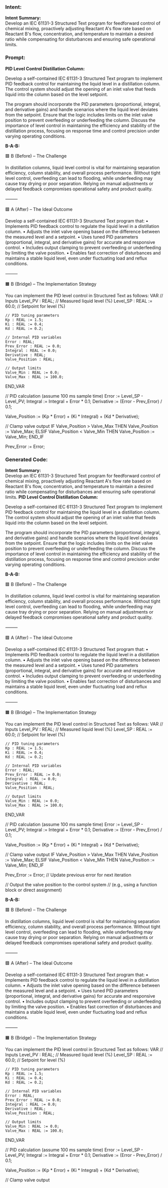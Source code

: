 ### Intent:
**Intent Summary:**  
Develop an IEC 61131-3 Structured Text program for feedforward control of chemical mixing, proactively adjusting Reactant A's flow rate based on Reactant B's flow, concentration, and temperature to maintain a desired ratio while compensating for disturbances and ensuring safe operational limits.

### Prompt:
**PID Level Control Distillation Column:**

Develop a self-contained IEC 61131-3 Structured Text program to implement PID feedback control for maintaining the liquid level in a distillation column. The control system should adjust the opening of an inlet valve that feeds liquid into the column based on the level setpoint.

The program should incorporate the PID parameters (proportional, integral, and derivative gains) and handle scenarios where the liquid level deviates from the setpoint. Ensure that the logic includes limits on the inlet valve position to prevent overfeeding or underfeeding the column. Discuss the importance of level control in maintaining the efficiency and stability of the distillation process, focusing on response time and control precision under varying operating conditions.

**B-A-B:**

🟥 B (Before) – The Challenge

In distillation columns, liquid level control is vital for maintaining separation efficiency, column stability, and overall process performance. Without tight level control, overfeeding can lead to flooding, while underfeeding may cause tray drying or poor separation. Relying on manual adjustments or delayed feedback compromises operational safety and product quality.

⸻

🟩 A (After) – The Ideal Outcome

Develop a self-contained IEC 61131-3 Structured Text program that:
	•	Implements PID feedback control to regulate the liquid level in a distillation column.
	•	Adjusts the inlet valve opening based on the difference between the measured level and a setpoint.
	•	Uses tuned PID parameters (proportional, integral, and derivative gains) for accurate and responsive control.
	•	Includes output clamping to prevent overfeeding or underfeeding by limiting the valve position.
	•	Enables fast correction of disturbances and maintains a stable liquid level, even under fluctuating load and reflux conditions.

⸻

🟧 B (Bridge) – The Implementation Strategy

You can implement the PID level control in Structured Text as follows:
VAR
    // Inputs
    Level_PV : REAL;                    // Measured liquid level (%)
    Level_SP : REAL := 60.0;            // Setpoint for level (%)

    // PID tuning parameters
    Kp : REAL := 1.5;
    Ki : REAL := 0.4;
    Kd : REAL := 0.2;

    // Internal PID variables
    Error : REAL;
    Prev_Error : REAL := 0.0;
    Integral : REAL := 0.0;
    Derivative : REAL;
    Valve_Position : REAL;

    // Output limits
    Valve_Min : REAL := 0.0;
    Valve_Max : REAL := 100.0;
END_VAR

// PID calculation (assume 100 ms sample time)
Error := Level_SP - Level_PV;
Integral := Integral + Error * 0.1;
Derivative := (Error - Prev_Error) / 0.1;

Valve_Position := (Kp * Error) + (Ki * Integral) + (Kd * Derivative);

// Clamp valve output
IF Valve_Position > Valve_Max THEN
    Valve_Position := Valve_Max;
ELSIF Valve_Position < Valve_Min THEN
    Valve_Position := Valve_Min;
END_IF

Prev_Error := Error;

### Generated Code:
**Intent Summary:**  
Develop an IEC 61131-3 Structured Text program for feedforward control of chemical mixing, proactively adjusting Reactant A's flow rate based on Reactant B's flow, concentration, and temperature to maintain a desired ratio while compensating for disturbances and ensuring safe operational limits.
**PID Level Control Distillation Column:**

Develop a self-contained IEC 61131-3 Structured Text program to implement PID feedback control for maintaining the liquid level in a distillation column. The control system should adjust the opening of an inlet valve that feeds liquid into the column based on the level setpoint.

The program should incorporate the PID parameters (proportional, integral, and derivative gains) and handle scenarios where the liquid level deviates from the setpoint. Ensure that the logic includes limits on the inlet valve position to prevent overfeeding or underfeeding the column. Discuss the importance of level control in maintaining the efficiency and stability of the distillation process, focusing on response time and control precision under varying operating conditions.

**B-A-B:**

🟥 B (Before) – The Challenge

In distillation columns, liquid level control is vital for maintaining separation efficiency, column stability, and overall process performance. Without tight level control, overfeeding can lead to flooding, while underfeeding may cause tray drying or poor separation. Relying on manual adjustments or delayed feedback compromises operational safety and product quality.

⸻

🟩 A (After) – The Ideal Outcome

Develop a self-contained IEC 61131-3 Structured Text program that:
	•	Implements PID feedback control to regulate the liquid level in a distillation column.
	•	Adjusts the inlet valve opening based on the difference between the measured level and a setpoint.
	•	Uses tuned PID parameters (proportional, integral, and derivative gains) for accurate and responsive control.
	•	Includes output clamping to prevent overfeeding or underfeeding by limiting the valve position.
	•	Enables fast correction of disturbances and maintains a stable liquid level, even under fluctuating load and reflux conditions.

⸻

🟧 B (Bridge) – The Implementation Strategy

You can implement the PID level control in Structured Text as follows:
VAR
    // Inputs
    Level_PV : REAL;                    // Measured liquid level (%)
    Level_SP : REAL := 60.0;            // Setpoint for level (%)

    // PID tuning parameters
    Kp : REAL := 1.5;
    Ki : REAL := 0.4;
    Kd : REAL := 0.2;

    // Internal PID variables
    Error : REAL;
    Prev_Error : REAL := 0.0;
    Integral : REAL := 0.0;
    Derivative : REAL;
    Valve_Position : REAL;

    // Output limits
    Valve_Min : REAL := 0.0;
    Valve_Max : REAL := 100.0;
END_VAR

// PID calculation (assume 100 ms sample time)
Error := Level_SP - Level_PV;
Integral := Integral + Error * 0.1;
Derivative := (Error - Prev_Error) / 0.1;

Valve_Position := (Kp * Error) + (Ki * Integral) + (Kd * Derivative);

// Clamp valve output
IF Valve_Position > Valve_Max THEN
    Valve_Position := Valve_Max;
ELSIF Valve_Position < Valve_Min THEN
    Valve_Position := Valve_Min;
END_IF

Prev_Error := Error; // Update previous error for next iteration

// Output the valve position to the control system
// (e.g., using a function block or direct assignment)

**B-A-B:**

🟥 B (Before) – The Challenge

In distillation columns, liquid level control is vital for maintaining separation efficiency, column stability, and overall process performance. Without tight level control, overfeeding can lead to flooding, while underfeeding may cause tray drying or poor separation. Relying on manual adjustments or delayed feedback compromises operational safety and product quality.

⸻

🟩 A (After) – The Ideal Outcome

Develop a self-contained IEC 61131-3 Structured Text program that:
	•	Implements PID feedback control to regulate the liquid level in a distillation column.
	•	Adjusts the inlet valve opening based on the difference between the measured level and a setpoint.
	•	Uses tuned PID parameters (proportional, integral, and derivative gains) for accurate and responsive control.
	•	Includes output clamping to prevent overfeeding or underfeeding by limiting the valve position.
	•	Enables fast correction of disturbances and maintains a stable liquid level, even under fluctuating load and reflux conditions.

⸻

🟧 B (Bridge) – The Implementation Strategy

You can implement the PID level control in Structured Text as follows:
VAR
    // Inputs
    Level_PV : REAL;                    // Measured liquid level (%)
    Level_SP : REAL := 60.0;            // Setpoint for level (%)

    // PID tuning parameters
    Kp : REAL := 1.5;
    Ki : REAL := 0.4;
    Kd : REAL := 0.2;

    // Internal PID variables
    Error : REAL;
    Prev_Error : REAL := 0.0;
    Integral : REAL := 0.0;
    Derivative : REAL;
    Valve_Position : REAL;

    // Output limits
    Valve_Min : REAL := 0.0;
    Valve_Max : REAL := 100.0;
END_VAR

// PID calculation (assume 100 ms sample time)
Error := Level_SP - Level_PV;
Integral := Integral + Error * 0.1;
Derivative := (Error - Prev_Error) / 0.1;

Valve_Position := (Kp * Error) + (Ki * Integral) + (Kd * Derivative);

// Clamp valve output
